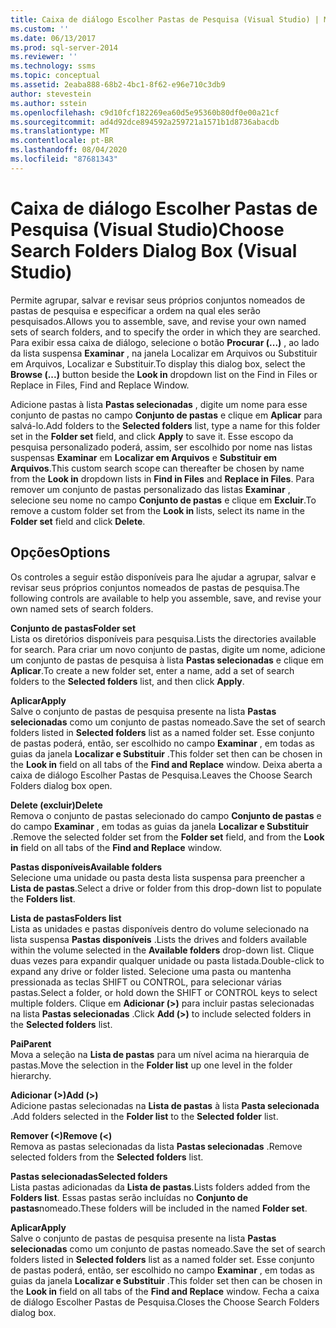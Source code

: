 ```yaml
---
title: Caixa de diálogo Escolher Pastas de Pesquisa (Visual Studio) | Microsoft Docs
ms.custom: ''
ms.date: 06/13/2017
ms.prod: sql-server-2014
ms.reviewer: ''
ms.technology: ssms
ms.topic: conceptual
ms.assetid: 2eaba888-68b2-4bc1-8f62-e96e710c3db9
author: stevestein
ms.author: sstein
ms.openlocfilehash: c9d10fcf182269ea60d5e95360b80df0e00a21cf
ms.sourcegitcommit: ad4d92dce894592a259721a1571b1d8736abacdb
ms.translationtype: MT
ms.contentlocale: pt-BR
ms.lasthandoff: 08/04/2020
ms.locfileid: "87681343"
---
```

# <a name="choose-search-folders-dialog-box-visual-studio"></a><span data-ttu-id="293c0-102">Caixa de diálogo Escolher Pastas de Pesquisa (Visual Studio)</span><span class="sxs-lookup"><span data-stu-id="293c0-102">Choose Search Folders Dialog Box (Visual Studio)</span></span>
  <span data-ttu-id="293c0-103">Permite agrupar, salvar e revisar seus próprios conjuntos nomeados de pastas de pesquisa e especificar a ordem na qual eles serão pesquisados.</span><span class="sxs-lookup"><span data-stu-id="293c0-103">Allows you to assemble, save, and revise your own named sets of search folders, and to specify the order in which they are searched.</span></span> <span data-ttu-id="293c0-104">Para exibir essa caixa de diálogo, selecione o botão **Procurar (...)** , ao lado da lista suspensa **Examinar** , na janela Localizar em Arquivos ou Substituir em Arquivos, Localizar e Substituir.</span><span class="sxs-lookup"><span data-stu-id="293c0-104">To display this dialog box, select the **Browse (...)** button beside the **Look in** dropdown list on the Find in Files or Replace in Files, Find and Replace Window.</span></span>  
  
 <span data-ttu-id="293c0-105">Adicione pastas à lista **Pastas selecionadas** , digite um nome para esse conjunto de pastas no campo **Conjunto de pastas** e clique em **Aplicar** para salvá-lo.</span><span class="sxs-lookup"><span data-stu-id="293c0-105">Add folders to the **Selected folders** list, type a name for this folder set in the **Folder set** field, and click **Apply** to save it.</span></span> <span data-ttu-id="293c0-106">Esse escopo da pesquisa personalizado poderá, assim, ser escolhido por nome nas listas suspensas **Examinar** em **Localizar em Arquivos** e **Substituir em Arquivos**.</span><span class="sxs-lookup"><span data-stu-id="293c0-106">This custom search scope can thereafter be chosen by name from the **Look in** dropdown lists in **Find in Files** and **Replace in Files**.</span></span> <span data-ttu-id="293c0-107">Para remover um conjunto de pastas personalizado das listas **Examinar** , selecione seu nome no campo **Conjunto de pastas** e clique em **Excluir**.</span><span class="sxs-lookup"><span data-stu-id="293c0-107">To remove a custom folder set from the **Look in** lists, select its name in the **Folder set** field and click **Delete**.</span></span>  
  
## <a name="options"></a><span data-ttu-id="293c0-108">Opções</span><span class="sxs-lookup"><span data-stu-id="293c0-108">Options</span></span>  
 <span data-ttu-id="293c0-109">Os controles a seguir estão disponíveis para lhe ajudar a agrupar, salvar e revisar seus próprios conjuntos nomeados de pastas de pesquisa.</span><span class="sxs-lookup"><span data-stu-id="293c0-109">The following controls are available to help you assemble, save, and revise your own named sets of search folders.</span></span>  
  
 <span data-ttu-id="293c0-110">**Conjunto de pastas**</span><span class="sxs-lookup"><span data-stu-id="293c0-110">**Folder set**</span></span>  
 <span data-ttu-id="293c0-111">Lista os diretórios disponíveis para pesquisa.</span><span class="sxs-lookup"><span data-stu-id="293c0-111">Lists the directories available for search.</span></span> <span data-ttu-id="293c0-112">Para criar um novo conjunto de pastas, digite um nome, adicione um conjunto de pastas de pesquisa à lista **Pastas selecionadas** e clique em **Aplicar**.</span><span class="sxs-lookup"><span data-stu-id="293c0-112">To create a new folder set, enter a name, add a set of search folders to the **Selected folders** list, and then click **Apply**.</span></span>  
  
 <span data-ttu-id="293c0-113">**Aplicar**</span><span class="sxs-lookup"><span data-stu-id="293c0-113">**Apply**</span></span>  
 <span data-ttu-id="293c0-114">Salve o conjunto de pastas de pesquisa presente na lista **Pastas selecionadas** como um conjunto de pastas nomeado.</span><span class="sxs-lookup"><span data-stu-id="293c0-114">Save the set of search folders listed in **Selected folders** list as a named folder set.</span></span> <span data-ttu-id="293c0-115">Esse conjunto de pastas poderá, então, ser escolhido no campo **Examinar** , em todas as guias da janela **Localizar e Substituir** .</span><span class="sxs-lookup"><span data-stu-id="293c0-115">This folder set then can be chosen in the **Look in** field on all tabs of the **Find and Replace** window.</span></span> <span data-ttu-id="293c0-116">Deixa aberta a caixa de diálogo Escolher Pastas de Pesquisa.</span><span class="sxs-lookup"><span data-stu-id="293c0-116">Leaves the Choose Search Folders dialog box open.</span></span>  
  
 <span data-ttu-id="293c0-117">**Delete (excluir)**</span><span class="sxs-lookup"><span data-stu-id="293c0-117">**Delete**</span></span>  
 <span data-ttu-id="293c0-118">Remova o conjunto de pastas selecionado do campo **Conjunto de pastas** e do campo **Examinar** , em todas as guias da janela **Localizar e Substituir** .</span><span class="sxs-lookup"><span data-stu-id="293c0-118">Remove the selected folder set from the **Folder set** field, and from the **Look in** field on all tabs of the **Find and Replace** window.</span></span>  
  
 <span data-ttu-id="293c0-119">**Pastas disponíveis**</span><span class="sxs-lookup"><span data-stu-id="293c0-119">**Available folders**</span></span>  
 <span data-ttu-id="293c0-120">Selecione uma unidade ou pasta desta lista suspensa para preencher a **Lista de pastas**.</span><span class="sxs-lookup"><span data-stu-id="293c0-120">Select a drive or folder from this drop-down list to populate the **Folders list**.</span></span>  
  
 <span data-ttu-id="293c0-121">**Lista de pastas**</span><span class="sxs-lookup"><span data-stu-id="293c0-121">**Folders list**</span></span>  
 <span data-ttu-id="293c0-122">Lista as unidades e pastas disponíveis dentro do volume selecionado na lista suspensa **Pastas disponíveis** .</span><span class="sxs-lookup"><span data-stu-id="293c0-122">Lists the drives and folders available within the volume selected in the **Available folders** drop-down list.</span></span> <span data-ttu-id="293c0-123">Clique duas vezes para expandir qualquer unidade ou pasta listada.</span><span class="sxs-lookup"><span data-stu-id="293c0-123">Double-click to expand any drive or folder listed.</span></span> <span data-ttu-id="293c0-124">Selecione uma pasta ou mantenha pressionada as teclas SHIFT ou CONTROL, para selecionar várias pastas.</span><span class="sxs-lookup"><span data-stu-id="293c0-124">Select a folder, or hold down the SHIFT or CONTROL keys to select multiple folders.</span></span> <span data-ttu-id="293c0-125">Clique em **Adicionar (>)** para incluir pastas selecionadas na lista **Pastas selecionadas** .</span><span class="sxs-lookup"><span data-stu-id="293c0-125">Click **Add (>)** to include selected folders in the **Selected folders** list.</span></span>  
  
 <span data-ttu-id="293c0-126">**Pai**</span><span class="sxs-lookup"><span data-stu-id="293c0-126">**Parent**</span></span>  
 <span data-ttu-id="293c0-127">Mova a seleção na **Lista de pastas** para um nível acima na hierarquia de pastas.</span><span class="sxs-lookup"><span data-stu-id="293c0-127">Move the selection in the **Folder list** up one level in the folder hierarchy.</span></span>  
  
 <span data-ttu-id="293c0-128">**Adicionar (>)**</span><span class="sxs-lookup"><span data-stu-id="293c0-128">**Add (>)**</span></span>  
 <span data-ttu-id="293c0-129">Adicione pastas selecionadas na **Lista de pastas** à lista **Pasta selecionada** .</span><span class="sxs-lookup"><span data-stu-id="293c0-129">Add folders selected in the **Folder list** to the **Selected folder** list.</span></span>  
  
 <span data-ttu-id="293c0-130">**Remover (<)**</span><span class="sxs-lookup"><span data-stu-id="293c0-130">**Remove (<)**</span></span>  
 <span data-ttu-id="293c0-131">Remova as pastas selecionadas da lista **Pastas selecionadas** .</span><span class="sxs-lookup"><span data-stu-id="293c0-131">Remove selected folders from the **Selected folders** list.</span></span>  
  
 <span data-ttu-id="293c0-132">**Pastas selecionadas**</span><span class="sxs-lookup"><span data-stu-id="293c0-132">**Selected folders**</span></span>  
 <span data-ttu-id="293c0-133">Lista pastas adicionadas da **Lista de pastas**.</span><span class="sxs-lookup"><span data-stu-id="293c0-133">Lists folders added from the **Folders list**.</span></span> <span data-ttu-id="293c0-134">Essas pastas serão incluídas no **Conjunto de pastas**nomeado.</span><span class="sxs-lookup"><span data-stu-id="293c0-134">These folders will be included in the named **Folder set**.</span></span>  
  
 <span data-ttu-id="293c0-135">**Aplicar**</span><span class="sxs-lookup"><span data-stu-id="293c0-135">**Apply**</span></span>  
 <span data-ttu-id="293c0-136">Salve o conjunto de pastas de pesquisa presente na lista **Pastas selecionadas** como um conjunto de pastas nomeado.</span><span class="sxs-lookup"><span data-stu-id="293c0-136">Save the set of search folders listed in **Selected folders** list as a named folder set.</span></span> <span data-ttu-id="293c0-137">Esse conjunto de pastas poderá, então, ser escolhido no campo **Examinar** , em todas as guias da janela **Localizar e Substituir** .</span><span class="sxs-lookup"><span data-stu-id="293c0-137">This folder set then can be chosen in the **Look in** field on all tabs of the **Find and Replace** window.</span></span> <span data-ttu-id="293c0-138">Fecha a caixa de diálogo Escolher Pastas de Pesquisa.</span><span class="sxs-lookup"><span data-stu-id="293c0-138">Closes the Choose Search Folders dialog box.</span></span>  
